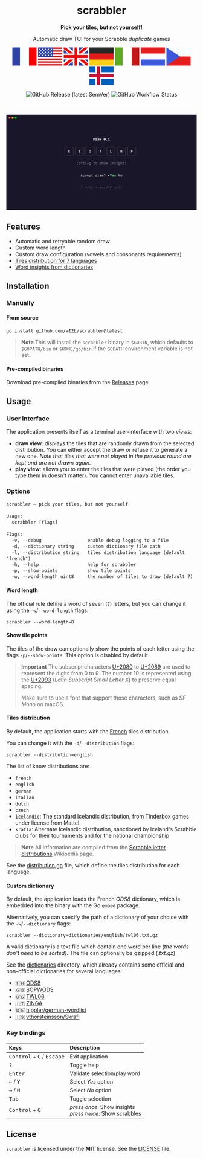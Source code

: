 <h1 align=center>scrabbler</h1>

<p align=center><b>Pick your tiles, but not yourself!</b></p>
<p align=center>Automatic draw TUI for your Scrabble <i>duplicate</i> games</p>
<p align=center>
    <img alt="French" src="https://raw.githubusercontent.com/Yummygum/flagpack-core/main/svg/l/FR.svg">
    <img alt="English (US)" src="https://raw.githubusercontent.com/Yummygum/flagpack-core/main/svg/l/US.svg">
    <img alt="English (UK)" src="https://raw.githubusercontent.com/Yummygum/flagpack-core/main/svg/l/GB-NIR.svg">
    <img alt="German" src="https://raw.githubusercontent.com/Yummygum/flagpack-core/main/svg/l/DE.svg">
    <img alt="Italian" src="https://raw.githubusercontent.com/Yummygum/flagpack-core/main/svg/l/IT.svg">
    <img alt="Dutch" src="https://raw.githubusercontent.com/Yummygum/flagpack-core/main/svg/l/NL.svg">
    <img alt="Czech" src="https://raw.githubusercontent.com/Yummygum/flagpack-core/main/svg/l/CZ.svg">
    <img alt="Icelandic" src="https://raw.githubusercontent.com/Yummygum/flagpack-core/main/svg/l/IS.svg">
</p>
<p align=center>
    <img alt="GitHub Release (latest SemVer)" src="https://img.shields.io/github/v/release/wI2L/scrabbler">
    <img alt="GitHub Workflow Status" src="https://img.shields.io/github/actions/workflow/status/wI2L/scrabbler/ci.yml">
</p>
<br/>

![](https://github.com/wI2L/scrabbler/blob/master/scrabbler.gif)

## Features

- Automatic and retryable random draw
- Custom word length
- Custom draw configuration (vowels and consonants requirements)
- [Tiles distribution for 7 languages](#tiles-distribution)
- [Word insights from dictionaries](#custom-dictionary)

## Installation

### Manually

#### From source

```shell
go install github.com/wI2L/scrabbler@latest
```

> **Note**
> This will install the `scrabbler` binary in `$GOBIN`, which defaults to `$GOPATH/bin` or `$HOME/go/bin` if the `GOPATH` environment variable is not set.

#### Pre-compiled binaries

Download pre-compiled binaries from the [Releases](https://github.com/wI2L/scrabbler/releases) page.

## Usage

### User interface

The application presents itself as a terminal user-interface with two *views*:

- **draw view**: displays the tiles that are randomly drawn from the selected distribution. You can either accept the draw or refuse it to generate a new one. *Note that tiles that were not played in the previous round are kept and are not drawn again.*
- **play view**: allows you to enter the tiles that were played (the order you type them in doesn't matter). You cannot enter unavailable tiles.

### Options

```text
scrabbler — pick your tiles, but not yourself

Usage:
  scrabbler [flags]

Flags:
  -v, --debug                 enable debug logging to a file
  -d, --dictionary string     custom dictionary file path
  -l, --distribution string   tiles distribution language (default "french")
  -h, --help                  help for scrabbler
  -p, --show-points           show tile points
  -w, --word-length uint8     the number of tiles to draw (default 7)
```

#### Word length

The official rule define a word of seven (`7`) letters, but you can change it using the `-w`/`--word-length` flags:

```shell
scrabbler --word-length=8
```

#### Show tile points

The tiles of the draw can optionally show the points of each letter using the flags `-p`/`--show-points`. This option is disabled by default.

> **Important**
> The subscript characters [U+2080](https://www.compart.com/en/unicode/U+2080) to [U+2089](https://www.compart.com/en/unicode/U+2089) are used to represent the digits from 0 to 9. The number 10 is represented using the [U+2093](https://www.compart.com/en/unicode/U+2093) (*Latin Subscript Small Letter X*) to preserve equal spacing.
>
> Make sure to use a font that support those characters, such as *SF Mono* on macOS.

#### Tiles distribution

By default, the application starts with the [French](https://en.wikipedia.org/wiki/Scrabble_letter_distributions#French) tiles distribution.

You can change it with the `-d`/`--distribution` flags:

```shell
scrabbler --distribution=english
```

The list of know distributions are:

- `french`
- `english`
- `german`
- `italian`
- `dutch`
- `czech`
- `icelandic`: The standard Icelandic distribution, from Tinderbox games under license from Mattel
- `krafla`: Alternate Icelandic distribution, sanctioned by Iceland's Scrabble clubs for their tournaments and for the national championship

> **Note**
> All information are compiled from the [Scrabble letter distributions](https://en.wikipedia.org/wiki/Scrabble_letter_distributions#Indonesian) Wikipedia page.

See the [distribution.go](https://github.com/wI2L/scrabbler/blob/master/cmd/distribution.go) file, which define the tiles distribution for each language.

#### Custom dictionary

By default, the application loads the French *ODS8* dictionary, which is embedded into the binary with the Go `embed` package.

Alternatively, you can specify the path of a dictionary of your choice with the `-w`/`--dictionary` flags:

```shell
scrabbler --dictionary=dictionaries/english/twl06.txt.gz
```

A valid dictionary is a text file which contain one word per line (*the words don't need to be sorted)*. The file can optionally be gzipped (*.txt.gz*)

See the [dictionaries](https://github.com/wI2L/scrabbler/tree/master/cmd/dictionaries) directory, which already contains some official and non-official dictionaries for several languages:

- 🇫🇷 [ODS8](https://en.wikipedia.org/wiki/L%27Officiel_du_jeu_Scrabble)
- 🇬🇧 [SOPWODS](https://en.wikipedia.org/wiki/Collins_Scrabble_Words)
- 🇺🇸 [TWL06](https://en.wikipedia.org/wiki/NASPA_Word_List)
- 🇮🇹 [ZINGA](https://www.listediparole.it/tutteleparole.txt)
- 🇩🇪 [hippler/german-wordlist](https://github.com/hippler/german-wordlist)
- 🇮🇸 [vthorsteinsson/Skrafl](https://github.com/vthorsteinsson/Skrafl)

### Key bindings

| Keys                                                  | Description                                                  |
|:------------------------------------------------------|:-------------------------------------------------------------|
| <kbd>Control</kbd> + <kbd>C</kbd> / <kbd>Escape</kbd> | Exit application                                             |
| <kbd>?</kbd>                                          | Toggle help                                                  |
| <kbd>Enter</kbd>                                      | Validate selection/play word                                 |
| <kbd>←</kbd> / <kbd>Y</kbd>                           | Select *Yes* option                                          |
| <kbd>→</kbd> / <kbd>N</kbd>                           | Select *No* option                                           |
| <kbd>Tab</kbd>                                        | Toggle selection                                             |
| <kbd>Control</kbd> + <kbd>G</kbd>                     | *press once*: Show insights<br>*press twice*: Show scrabbles |

## License

`scrabbler` is licensed under the **MIT** license. See the [LICENSE](LICENSE) file.
